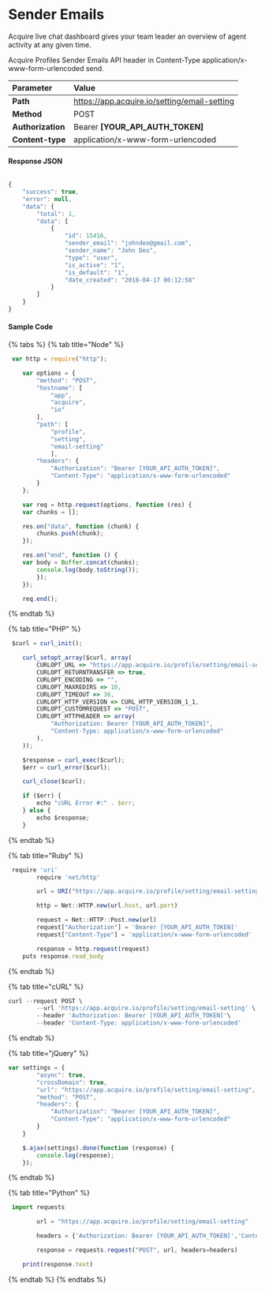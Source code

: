 # Sender Emails

Acquire live chat dashboard gives your team leader an overview of agent activity at any given time.

Acquire Profiles Sender Emails API header in Content-Type application/x-www-form-urlencoded send.

| Parameter | Value |
| :--- | :--- |
| **Path** | https://app.acquire.io/setting/email-setting |
| **Method** | POST |
| **Authorization** | Bearer **\[YOUR\_API\_AUTH\_TOKEN\]** |
| **Content-type** | application/x-www-form-urlencoded |

#### **Response JSON**

```javascript

{
    "success": true,
    "error": null,
    "data": {
        "total": 1,
        "data": [
            {
                "id": 15416,
                "sender_email": "johndeo@gmail.com",
                "sender_name": "John Deo",
                "type": "user",
                "is_active": "1",
                "is_default": "1",
                "date_created": "2018-04-17 06:12:58"
            }
        ]
    }
}

```

#### **Sample Code**

{% tabs %}
{% tab title="Node" %}
```javascript
 var http = require("http");

	var options = {
		"method": "POST",
		"hostname": [
			"app",
			"acquire",
			"io"
		],
		"path": [
			"profile",
			"setting",
			"email-setting"
			],
		"headers": {
			"Authorization": "Bearer [YOUR_API_AUTH_TOKEN]",
			"Content-Type": "application/x-www-form-urlencoded"
		}
	};

	var req = http.request(options, function (res) {
	var chunks = [];

	res.on("data", function (chunk) {
		chunks.push(chunk);
	});

	res.on("end", function () {
	var body = Buffer.concat(chunks);
		console.log(body.toString());
		});
	});

	req.end();
```
{% endtab %}

{% tab title="PHP" %}
```javascript
 $curl = curl_init();

	curl_setopt_array($curl, array(
		CURLOPT_URL => "https://app.acquire.io/profile/setting/email-setting",
		CURLOPT_RETURNTRANSFER => true,
		CURLOPT_ENCODING => "",
		CURLOPT_MAXREDIRS => 10,
		CURLOPT_TIMEOUT => 30,
		CURLOPT_HTTP_VERSION => CURL_HTTP_VERSION_1_1,
		CURLOPT_CUSTOMREQUEST => "POST",
		CURLOPT_HTTPHEADER => array(
			"Authorization: Bearer [YOUR_API_AUTH_TOKEN]",
			"Content-Type: application/x-www-form-urlencoded"
		),
	));

	$response = curl_exec($curl);
	$err = curl_error($curl);

	curl_close($curl);

	if ($err) {
		echo "cURL Error #:" . $err;
	} else {
		echo $response;
	}
```
{% endtab %}

{% tab title="Ruby" %}
```javascript
 require 'uri'
		require 'net/http'

		url = URI("https://app.acquire.io/profile/setting/email-setting")

		http = Net::HTTP.new(url.host, url.port)

		request = Net::HTTP::Post.new(url)
		request["Authorization"] = 'Bearer [YOUR_API_AUTH_TOKEN]'
		request["Content-Type"] = 'application/x-www-form-urlencoded'

		response = http.request(request)
	puts response.read_body
```
{% endtab %}

{% tab title="cURL" %}
```javascript
curl --request POST \
		--url 'https://app.acquire.io/profile/setting/email-setting' \
		--header 'Authorization: Bearer [YOUR_API_AUTH_TOKEN]'\
		--header 'Content-Type: application/x-www-form-urlencoded'
```
{% endtab %}

{% tab title="jQuery" %}
```javascript
var settings = {
		"async": true,
		"crossDomain": true,
		"url": "https://app.acquire.io/profile/setting/email-setting",
		"method": "POST",
		"headers": {
			"Authorization": "Bearer [YOUR_API_AUTH_TOKEN]",
			"Content-Type": "application/x-www-form-urlencoded"
		}
	}

	$.ajax(settings).done(function (response) {
		console.log(response);
	});
```
{% endtab %}

{% tab title="Python" %}
```javascript
 import requests

		url = "https://app.acquire.io/profile/setting/email-setting"

		headers = {'Authorization: Bearer [YOUR_API_AUTH_TOKEN]','Content-Type': 'application/x-www-form-urlencoded'}

		response = requests.request("POST", url, headers=headers)

	print(response.text)
```
{% endtab %}
{% endtabs %}

